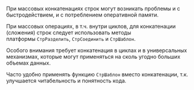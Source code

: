 При массовых конкатенациях строк могут возникать проблемы и с быстродействием, и с потреблением оперативной памяти.

При массовых операциях, в т.ч. внутри циклов, для конкатенации (сложения) строк следует использовать методы платформы `СтрРазделить`, `СтрСоединить` и `СтрШаблон`.

Особого внимания требует конкатенация в циклах и в универсальных механизмах, которые могут применяться на сколь угодно больших объемах данных.

Часто удобно применять функцию `СтрШаблон` вместо конкатенации, т.к. улучшается читабельность и понятность кода.